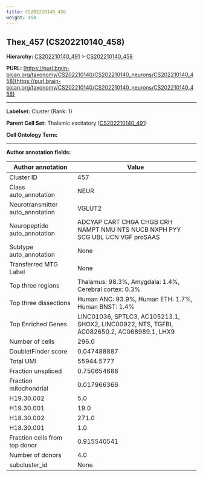 ```yaml
---
title: CS202210140_458
weight: 458
---
```

## Thex_457 (CS202210140_458)
<b>Hierarchy: </b>
[CS202210140_491](../CS202210140_491) >
[CS202210140_458](../CS202210140_458)

**PURL:** [https://purl.brain-bican.org/taxonomy/CS202210140/CS202210140_neurons/CS202210140_458](https://purl.brain-bican.org/taxonomy/CS202210140/CS202210140_neurons/CS202210140_458)

---


**Labelset:** Cluster (Rank: 1)

**Parent Cell Set:** Thalamic excitatory ([CS202210140_491](../CS202210140_491))



**Cell Ontology Term:** 

[MARKER GENES.]: #


---

[TRANSFERRED ANNOTATIONS.]: #


[AUTHOR ANNOTATION FIELDS.]: #


**Author annotation fields:**

| Author annotation | Value |
|-------------------|-------|
|Cluster ID|457|
|Class auto_annotation|NEUR|
|Neurotransmitter auto_annotation|VGLUT2|
|Neuropeptide auto_annotation|ADCYAP CART CHGA CHGB CRH NAMPT NMU NTS NUCB NXPH PYY SCG UBL UCN VGF proSAAS|
|Subtype auto_annotation|None|
|Transferred MTG Label|None|
|Top three regions|Thalamus: 98.3%, Amygdala: 1.4%, Cerebral cortex: 0.3%|
|Top three dissections|Human ANC: 93.9%, Human ETH: 1.7%, Human BNST: 1.4%|
|Top Enriched Genes|LINC01036, SPTLC3, AC105213.1, SHOX2, LINC00922, NTS, TGFBI, AC082650.2, AC068989.1, LHX9|
|Number of cells|296.0|
|DoubletFinder score|0.047488887|
|Total UMI|55944.5777|
|Fraction unspliced|0.750654688|
|Fraction mitochondrial|0.017966366|
|H19.30.002|5.0|
|H19.30.001|19.0|
|H18.30.002|271.0|
|H18.30.001|1.0|
|Fraction cells from top donor|0.915540541|
|Number of donors|4.0|
|subcluster_id|None|
